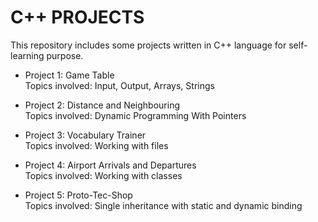 # C++ PROJECTS

This repository includes some projects written in C++ language for self-learning purpose.

* Project 1: Game Table\
Topics involved: Input, Output, Arrays, Strings

* Project 2: Distance and Neighbouring\
Topics involved: Dynamic Programming With Pointers

* Project 3: Vocabulary Trainer\
Topics involved: Working with files

* Project 4: Airport Arrivals and Departures\
Topics involved: Working with classes

* Project 5: Proto-Tec-Shop\
Topics involved:  Single inheritance with static and dynamic binding



